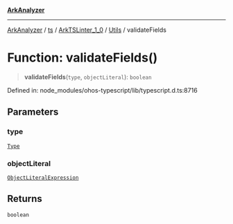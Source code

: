 [**ArkAnalyzer**](../../../../../../../../README.md)

***

[ArkAnalyzer](../../../../../../../../globals.md) / [ts](../../../../../README.md) / [ArkTSLinter\_1\_0](../../../README.md) / [Utils](../README.md) / validateFields

# Function: validateFields()

> **validateFields**(`type`, `objectLiteral`): `boolean`

Defined in: node\_modules/ohos-typescript/lib/typescript.d.ts:8716

## Parameters

### type

[`Type`](../../../../../interfaces/Type.md)

### objectLiteral

[`ObjectLiteralExpression`](../../../../../interfaces/ObjectLiteralExpression.md)

## Returns

`boolean`
